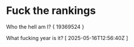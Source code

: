 # Fuck the rankings

Who the hell am I?
{ 19369524 }

What fucking year is it?
[ 2025-05-16T12:56:40Z ]

